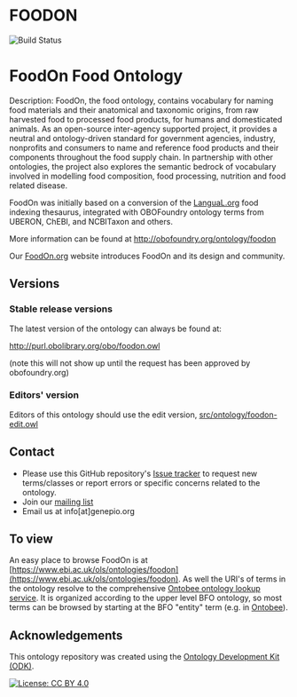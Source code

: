 # FOODON

![Build Status](https://github.com/FoodOntology/foodon/actions/workflows/qc.yml/badge.svg)
# FoodOn Food Ontology

Description: FoodOn, the food ontology, contains vocabulary for naming food materials and their anatomical and taxonomic origins, from raw harvested food to processed food products, for humans and domesticated animals. As an open-source inter-agency supported project, it provides a neutral and ontology-driven standard for government agencies, industry, nonprofits and consumers to name and reference food products and their components throughout the food supply chain. In partnership with other ontologies, the project also explores the semantic bedrock of vocabulary involved in modelling food composition, food processing, nutrition and food related disease.

FoodOn was initially based on a conversion of the [LanguaL.org](http://langual.org) food indexing thesaurus, integrated with OBOFoundry ontology terms from UBERON, ChEBI, and NCBITaxon and others.

More information can be found at http://obofoundry.org/ontology/foodon

Our [FoodOn.org](https://foodon.org) website introduces FoodOn and its design and community.

## Versions

### Stable release versions

The latest version of the ontology can always be found at:

http://purl.obolibrary.org/obo/foodon.owl

(note this will not show up until the request has been approved by obofoundry.org)

### Editors' version

Editors of this ontology should use the edit version, [src/ontology/foodon-edit.owl](src/ontology/foodon-edit.owl)

## Contact

* Please use this GitHub repository's [Issue tracker](https://github.com/FoodOntology/foodon/issues) to request new terms/classes or report errors or specific concerns related to the ontology.
* Join our [mailing list](https://groups.google.com/forum/#!forum/foodon-consortium/join)
* Email us at info[at]genepio.org

## To view

An easy place to browse FoodOn is at [https://www.ebi.ac.uk/ols/ontologies/foodon](https://www.ebi.ac.uk/ols/ontologies/foodon). As well the URI's of terms in the ontology resolve to the comprehensive [Ontobee ontology lookup service](http://www.ontobee.org/). It is organized according to the upper level BFO ontology, so most terms can be browsed by starting at the BFO "entity" term (e.g. in [Ontobee](http://www.ontobee.org/ontology/FOODON?iri=http://purl.obolibrary.org/obo/BFO_0000001)).

## Acknowledgements

This ontology repository was created using the [Ontology Development Kit (ODK)](https://github.com/INCATools/ontology-development-kit).

[![License: CC BY 4.0](https://img.shields.io/badge/License-CC%20BY%204.0-lightgrey.svg)](http://creativecommons.org/licenses/by/4.0/)
